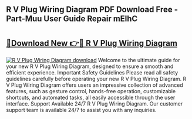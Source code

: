 ## R V Plug Wiring Diagram PDF Download Free - Part-Muu User Guide Repair mElhC

# <h2><a href="http://dfrvad.blite.top/?on=R+V+Plug+Wiring+Diagram">🔗Download New 👉🔴 R V Plug Wiring Diagram</a></h2>

[![R V Plug Wiring Diagram download](https://i.imgur.com/lujVjoI.png)](http://dfrvad.blite.top/?on=R+V+Plug+Wiring+Diagram)
Welcome to the ultimate guide for your new R V Plug Wiring Diagram, designed to ensure a smooth and efficient experience. Important Safety Guidelines Please read all safety guidelines carefully before operating your new R V Plug Wiring Diagram. R V Plug Wiring Diagram offers users an impressive collection of advanced features, such as gesture control, hands-free operation, customizable shortcuts, and automated tasks, all easily accessible through the user interface. Support Available 24/7 R V Plug Wiring Diagram. Our customer support team is available 24/7 to assist you with any inquiries.
